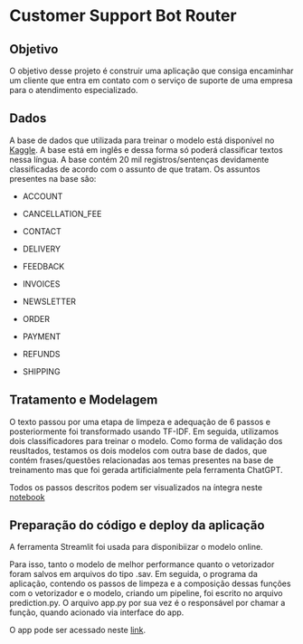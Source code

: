 # Customer Support Bot Router
## Objetivo
<p>O objetivo desse projeto é construir uma aplicação que consiga encaminhar um cliente que entra em contato com o serviço de suporte de uma empresa para o atendimento especializado.</p>

## Dados
A base de dados que utilizada para treinar o modelo está disponível no [Kaggle](https://www.kaggle.com/datasets/536db59649ec509a2808c8d2c85d560c64e1dce44778a22ab79ce3408813e8fb). A base está em inglês e dessa forma só poderá classificar textos nessa língua.
A base contém 20 mil registros/sentenças devidamente classificadas de acordo com o assunto de que tratam. Os assuntos presentes na base são:

* ACCOUNT

* CANCELLATION_FEE

* CONTACT

* DELIVERY

* FEEDBACK

* INVOICES

* NEWSLETTER

* ORDER

* PAYMENT

* REFUNDS

* SHIPPING

## Tratamento e Modelagem
O texto passou por uma etapa de limpeza e adequação de 6 passos e posteriormente foi transformado usando TF-IDF. Em seguida, utilizamos dois classificadores para treinar o modelo.
Como forma de validação dos reusltados, testamos os dois modelos com outra base de dados, que contém frases/questões relacionadas aos temas presentes na base de treinamento mas que foi gerada artificialmente pela ferramenta ChatGPT.

Todos os passos descritos podem ser visualizados na íntegra neste [notebook](https://github.com/camilasp/customer_support_bot_router/blob/main/customer_support_bot.ipynb)
  
  
## Preparação do código e deploy da aplicação
 
A ferramenta Streamlit foi usada para disponibiizar o modelo online.
 
Para isso, tanto o modelo de melhor performance quanto o vetorizador foram salvos em arquivos do tipo .sav. Em seguida, o programa da aplicação, contendo os passos de limpeza e a composição dessas funções com o vetorizador e o modelo, criando um pipeline, foi escrito no arquivo prediction.py. O arquivo app.py por sua vez é o responsável por chamar a função, quando acionado via interface do app.
  
O app pode ser acessado neste [link](https://rodriguesrbruno-customer-support-bot-router-app-prod-bqkgzl.streamlit.app/).

 
  
